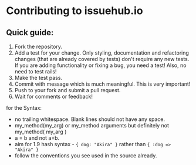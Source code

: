 # Contributing to **issuehub.io**

## Quick guide:

1. Fork the repository.
2. Add a test for your change. Only styling, documentation and refactoring changes (that are already covered by tests) don't require any new tests. If you are adding functionality or fixing a bug, you need a test! Also, no need to test rails!
3. Make the test pass.
4. Commit with message which is much meaningful. This is very important!
5. Push to your fork and submit a pull request.
6. Wait for comments or feedback!

for the Syntax:

* no trailing whitespace. Blank lines should not have any space.
* my_method(my_arg) or my_method arguments but definitely not my_method( my_arg )
* a = b and not a=b.
* aim for 1.9 hash syntax - `{ dog: "Akira" }` rather than `{ :dog => "Akira" }`
* follow the conventions you see used in the source already.
